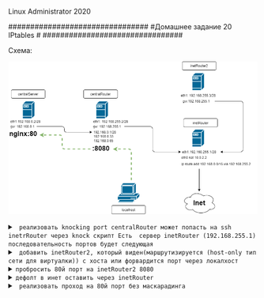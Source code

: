
Linux Administrator 2020

   ################################
   #Домашнее задание 20 IPtables  #
   ################################

   
Схема:

<p align="center"><img src="https://raw.githubusercontent.com/Kostyuk-Ruslan/otus-linux/master/work20_IPtables/photo/sheme.png"></p>




</details>


<details>
<summary><code> реализовать knocking port centralRouter может попасть на ssh inetrRouter через knock скрипт Есть  сервер inetRouter (192.168.255.1)  последовательность портов будет следующая</code></summary>

- 8882

- 7776

- 9992

Первым делом, мы сделаем доступ к серверу по логину и паролю, лень было делать ключи

в /etc/sshd_config подредактируем строку

"PasswordAuthentication yes"


Добавим пользователя "qwerty" и пароль "qwerty"

<code>useradd -m -p qwerty qwerty</code>


Содаем файл <code>iptables.rules</code> и заноcим туда правила "iptables"

```
*filter
:INPUT DROP [0:0]
:FORWARD ACCEPT [0:0]
:OUTPUT ACCEPT [0:0]
:TRAFFIC - [0:0]
:SSH-INPUT - [0:0]
:SSH-INPUTTWO - [0:0]
-A INPUT -j TRAFFIC
-A TRAFFIC -p icmp --icmp-type any -j ACCEPT
-A TRAFFIC -m state --state ESTABLISHED,RELATED -j ACCEPT
-A TRAFFIC -m state --state NEW -m tcp -p tcp --dport 22 -m recent --rcheck --seconds 30 --name SSH2 -j ACCEPT
-A TRAFFIC -m state --state NEW -m tcp -p tcp -m recent --name SSH2 --remove -j DROP
-A TRAFFIC -m state --state NEW -m tcp -p tcp --dport 9992 -m recent --rcheck --name SSH1 -j SSH-INPUTTWO
-A TRAFFIC -m state --state NEW -m tcp -p tcp -m recent --name SSH1 --remove -j DROP
-A TRAFFIC -m state --state NEW -m tcp -p tcp --dport 7776 -m recent --rcheck --name SSH0 -j SSH-INPUT
-A TRAFFIC -m state --state NEW -m tcp -p tcp -m recent --name SSH0 --remove -j DROP
-A TRAFFIC -m state --state NEW -m tcp -p tcp --dport 8882 -m recent --name SSH0 --set -j DROP
-A SSH-INPUT -m recent --name SSH1 --set -j DROP
-A SSH-INPUTTWO -m recent --name SSH2 --set -j DROP
-A TRAFFIC -j DROP
COMMIT


```



```
[root@inetRouter ~]# systemctl enable iptables --now
Created symlink from /etc/systemd/system/basic.target.wants/iptables.service to /usr/lib/systemd/system/iptables.service.
[root@inetRouter ~]#
```

```
[root@inetRouter ~]# systemctl status iptables      
● iptables.service - IPv4 firewall with iptables
   Loaded: loaded (/usr/lib/systemd/system/iptables.service; enabled; vendor preset: disabled)
   Active: active (exited) since Wed 2020-09-02 13:40:20 UTC; 1min 32s ago
  Process: 27288 ExecStart=/usr/libexec/iptables/iptables.init start (code=exited, status=0/SUCCESS)
 Main PID: 27288 (code=exited, status=0/SUCCESS)

Sep 02 13:40:20 inetRouter systemd[1]: Starting IPv4 firewall with iptables...
Sep 02 13:40:20 inetRouter iptables.init[27288]: iptables: Applying firewall rules: [  OK  ]
Sep 02 13:40:20 inetRouter systemd[1]: Started IPv4 firewall with iptables.
[root@inetRouter ~]# 
```


```
[root@inetRouter ~]# iptables-restore < iptables.rules
[root@inetRouter ~]# 
```


```
[root@inetRouter ~]# iptables -nvL
Chain INPUT (policy DROP 0 packets, 0 bytes)
 pkts bytes target     prot opt in     out     source               destination         
   33  1968 TRAFFIC    all  --  *      *       0.0.0.0/0            0.0.0.0/0           

Chain FORWARD (policy ACCEPT 8 packets, 608 bytes)
 pkts bytes target     prot opt in     out     source               destination         

Chain OUTPUT (policy ACCEPT 19 packets, 1444 bytes)
 pkts bytes target     prot opt in     out     source               destination         

Chain SSH-INPUT (1 references)
 pkts bytes target     prot opt in     out     source               destination         
    0     0 DROP       all  --  *      *       0.0.0.0/0            0.0.0.0/0            recent: SET name: SSH1 side: source mask: 255.255.255.255

Chain SSH-INPUTTWO (1 references)
 pkts bytes target     prot opt in     out     source               destination         
    0     0 DROP       all  --  *      *       0.0.0.0/0            0.0.0.0/0            recent: SET name: SSH2 side: source mask: 255.255.255.255

Chain TRAFFIC (1 references)
 pkts bytes target     prot opt in     out     source               destination         
    0     0 ACCEPT     icmp --  *      *       0.0.0.0/0            0.0.0.0/0            icmptype 255
   33  1968 ACCEPT     all  --  *      *       0.0.0.0/0            0.0.0.0/0            state RELATED,ESTABLISHED
    0     0 ACCEPT     tcp  --  *      *       0.0.0.0/0            0.0.0.0/0            state NEW tcp dpt:22 recent: CHECK seconds: 30 name: SSH2 side: source mask: 255.255.255.255
    0     0 DROP       tcp  --  *      *       0.0.0.0/0            0.0.0.0/0            state NEW tcp recent: REMOVE name: SSH2 side: source mask: 255.255.255.255
    0     0 SSH-INPUTTWO  tcp  --  *      *       0.0.0.0/0            0.0.0.0/0            state NEW tcp dpt:9992 recent: CHECK name: SSH1 side: source mask: 255.255.255.255
    0     0 DROP       tcp  --  *      *       0.0.0.0/0            0.0.0.0/0            state NEW tcp recent: REMOVE name: SSH1 side: source mask: 255.255.255.255
    0     0 SSH-INPUT  tcp  --  *      *       0.0.0.0/0            0.0.0.0/0            state NEW tcp dpt:7776 recent: CHECK name: SSH0 side: source mask: 255.255.255.255
    0     0 DROP       tcp  --  *      *       0.0.0.0/0            0.0.0.0/0            state NEW tcp recent: REMOVE name: SSH0 side: source mask: 255.255.255.255
    0     0 DROP       tcp  --  *      *       0.0.0.0/0            0.0.0.0/0            state NEW tcp dpt:8882 recent: SET name: SSH0 side: source mask: 255.255.255.255
    0     0 DROP       all  --  *      *       0.0.0.0/0            0.0.0.0/0           
[root@inetRouter ~]# 
```

```
[root@inetRouter ~]# service iptables save
iptables: Saving firewall rules to /etc/sysconfig/iptables:[  OK  ]
[root@inetRouter ~]# 
```
После перезагрузки, я потерял доступ к этому серверу :)


Переходим к centralRouter, то откуда будем подключаться


Создаем файл knock.sh, выдаем ему права, я выдал "775"

С таким содержимым

```
#!/bin/bash
HOST=$1
shift
for ARG in "$@"
do
sudo nmap -Pn --max-retries 0 -p $ARG $HOST
done
        

``` 
И запускаем "knock.sh"


```
[root@centralRouter ~]#./knock.sh 192.168.255.1 8882 7776 9992

Starting Nmap 6.40 ( http://nmap.org ) at 2020-09-02 14:45 UTC
Warning: 192.168.255.1 giving up on port because retransmission cap hit (0).
Nmap scan report for 192.168.255.1
Host is up (0.0010s latency).
PORT     STATE    SERVICE
8882/tcp filtered unknown
MAC Address: 08:00:27:BF:31:CB (Cadmus Computer Systems)

Nmap done: 1 IP address (1 host up) scanned in 0.47 seconds

Starting Nmap 6.40 ( http://nmap.org ) at 2020-09-02 14:45 UTC
Warning: 192.168.255.1 giving up on port because retransmission cap hit (0).
Nmap scan report for 192.168.255.1
Host is up (0.0012s latency).
PORT     STATE    SERVICE
7776/tcp filtered unknown
MAC Address: 08:00:27:BF:31:CB (Cadmus Computer Systems)

Nmap done: 1 IP address (1 host up) scanned in 0.44 seconds

Starting Nmap 6.40 ( http://nmap.org ) at 2020-09-02 14:45 UTC
Warning: 192.168.255.1 giving up on port because retransmission cap hit (0).
Nmap scan report for 192.168.255.1
Host is up (0.0012s latency).
PORT     STATE    SERVICE
9992/tcp filtered issc
MAC Address: 08:00:27:BF:31:CB (Cadmus Computer Systems)

Nmap done: 1 IP address (1 host up) scanned in 0.44 seconds
[root@centralRouter ~]# ssh xxx@192.168.255.1
xxx@192.168.255.1's password: 
Last login: Wed Sep  2 15:02:02 2020 from 192.168.255.2
[xxx@inetRouter ~]$ 
[xxx@inetRouter ~]$ 


```

После чего пробуем атворизоваться


</details>




<details>
<summary><code> добавить inetRouter2, который виден(маршрутизируется (host-only тип сети для виртуалки)) с хоста или форвардится порт через локалхост</code></summary>



```
Честно говоря не совсем понял, что имеется ввиду по поводу локалхоста 
сделал так box.vm.network 'forwarded_port', guest: 8080, host: 8080, host_ip: '127.0.0.1' честно скажу где -то списал

```

</details>





<details>
<summary><code>пробросить 80й порт на inetRouter2 8080</code></summary>



```


[root@inetRouter2 ~]# iptables -t nat -A PREROUTING  -p tcp --dport 8080 -j DNAT --to 192.168.0.2:80

```
</details>






<details>
<summary><code>дефолт в инет оставить через inetRouter</code></summary>

```
Complete!
[root@centralServer ~]# traceroute 8.8.8.8
traceroute to 8.8.8.8 (8.8.8.8), 30 hops max, 60 byte packets
 1  gateway (192.168.0.1)  1.633 ms  1.345 ms  1.193 ms
 2  192.168.255.1 (192.168.255.1)  4.049 ms  3.284 ms  2.979 ms
 3  * * *
 4  * * *
 5  * * *
 6  77.37.250.210 (77.37.250.210)  364.384 ms  303.621 ms  301.211 ms
 7  72.14.209.81 (72.14.209.81)  299.069 ms  297.039 ms  295.061 ms
 8  108.170.250.51 (108.170.250.51)  300.430 ms 108.170.250.83 (108.170.250.83)  9.629 ms 108.170.250.113 (108.170.250.113)  14.836 ms
 9  209.85.249.158 (209.85.249.158)  24.099 ms 216.239.51.32 (216.239.51.32)  24.201 ms *
10  72.14.238.168 (72.14.238.168)  25.281 ms 209.85.254.6 (209.85.254.6)  23.470 ms  26.388 ms
11  216.239.47.201 (216.239.47.201)  25.369 ms 216.239.42.23 (216.239.42.23)  24.047 ms 142.250.56.129 (142.250.56.129)  25.109 ms
12  * * *
13  * * *
14  * * *
15  * * *
16  * * *
17  * * *
18  * * *
19  * * *
20  * * dns.google (8.8.8.8)  24.461 ms
[root@centralServer ~]# 

```
</details>




<details>
<summary><code> реализовать проход на 80й порт без маскарадинга</code></summary>

```
 iptables -t nat -A POSTROUTING -p tcp -m tcp --dport 80 -j SNAT --to-source 192.168.255.3
 
``` 
 
</details>
 
 
 
 
 

